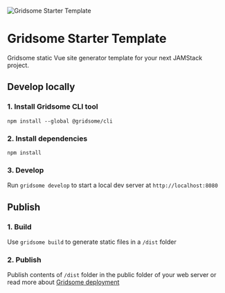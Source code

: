 ![Gridsome Starter Template](https://repository-images.githubusercontent.com/269549792/192b7780-0e00-11eb-8388-26098a934797 "Gridsome Starter Template")

# Gridsome Starter Template

Gridsome static Vue site generator template for your next JAMStack project.

## Develop locally

### 1. Install Gridsome CLI tool
`npm install --global @gridsome/cli`

### 2. Install dependencies
`npm install`

### 3. Develop
Run `gridsome develop` to start a local dev server at `http://localhost:8080`

## Publish

### 1. Build
Use `gridsome build` to generate static files in a `/dist` folder

### 2. Publish
Publish contents of `/dist` folder in the public folder of your web server or read more about [Gridsome deployment](https://gridsome.org/docs/deployment/)
